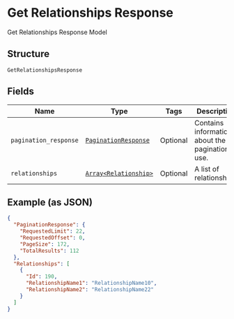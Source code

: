 
# Get Relationships Response

Get Relationships Response Model

## Structure

`GetRelationshipsResponse`

## Fields

| Name | Type | Tags | Description |
|  --- | --- | --- | --- |
| `pagination_response` | [`PaginationResponse`](../../doc/models/pagination-response.md) | Optional | Contains information about the pagination to use. |
| `relationships` | [`Array<Relationship>`](../../doc/models/relationship.md) | Optional | A list of relationships. |

## Example (as JSON)

```json
{
  "PaginationResponse": {
    "RequestedLimit": 22,
    "RequestedOffset": 0,
    "PageSize": 172,
    "TotalResults": 112
  },
  "Relationships": [
    {
      "Id": 190,
      "RelationshipName1": "RelationshipName10",
      "RelationshipName2": "RelationshipName22"
    }
  ]
}
```

